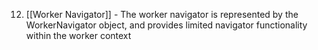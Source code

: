 12. [[Worker Navigator]] - The worker navigator is represented by the WorkerNavigator object, and provides limited navigator functionality within the worker context